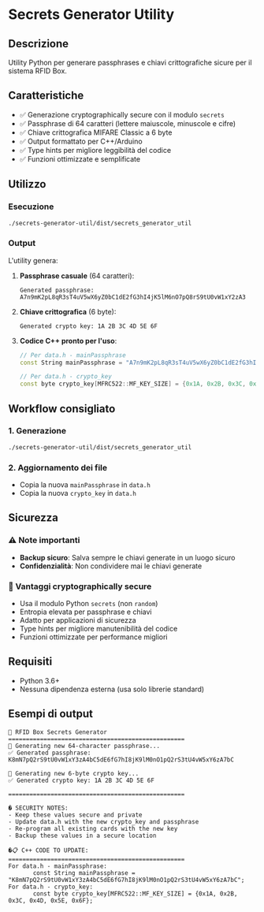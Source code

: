 # Secrets Generator Utility

## Descrizione
Utility Python per generare passphrases e chiavi crittografiche sicure per il sistema RFID Box.

## Caratteristiche
- ✅ Generazione cryptographically secure con il modulo `secrets`
- ✅ Passphrase di 64 caratteri (lettere maiuscole, minuscole e cifre)
- ✅ Chiave crittografica MIFARE Classic a 6 byte
- ✅ Output formattato per C++/Arduino
- ✅ Type hints per migliore leggibilità del codice
- ✅ Funzioni ottimizzate e semplificate

## Utilizzo

### Esecuzione
```bash
./secrets-generator-util/dist/secrets_generator_util
```

### Output
L'utility genera:

1. **Passphrase casuale** (64 caratteri):
   ```
   Generated passphrase: A7n9mK2pL8qR3sT4uV5wX6yZ0bC1dE2fG3hI4jK5lM6nO7pQ8rS9tU0vW1xY2zA3
   ```

2. **Chiave crittografica** (6 byte):
   ```
   Generated crypto key: 1A 2B 3C 4D 5E 6F
   ```

3. **Codice C++ pronto per l'uso**:
   ```cpp
   // Per data.h - mainPassphrase
   const String mainPassphrase = "A7n9mK2pL8qR3sT4uV5wX6yZ0bC1dE2fG3hI4jK5lM6nO7pQ8rS9tU0vW1xY2zA3";
   
   // Per data.h - crypto_key
   const byte crypto_key[MFRC522::MF_KEY_SIZE] = {0x1A, 0x2B, 0x3C, 0x4D, 0x5E, 0x6F};
   ```

## Workflow consigliato

### 1. Generazione
```bash
./secrets-generator-util/dist/secrets_generator_util
```

### 2. Aggiornamento dei file
- Copia la nuova `mainPassphrase` in `data.h`
- Copia la nuova `crypto_key` in `data.h`


## Sicurezza

### ⚠️ Note importanti
- **Backup sicuro**: Salva sempre le chiavi generate in un luogo sicuro
- **Confidenzialità**: Non condividere mai le chiavi generate

### 🔐 Vantaggi cryptographically secure
- Usa il modulo Python `secrets` (non `random`)
- Entropia elevata per passphrase e chiavi
- Adatto per applicazioni di sicurezza
- Type hints per migliore manutenibilità del codice
- Funzioni ottimizzate per performance migliori

## Requisiti
- Python 3.6+
- Nessuna dipendenza esterna (usa solo librerie standard)

## Esempi di output

```
🔐 RFID Box Secrets Generator
==================================================
🎲 Generating new 64-character passphrase...
✅ Generated passphrase: K8mN7pQ2rS9tU0vW1xY3zA4bC5dE6fG7hI8jK9lM0nO1pQ2rS3tU4vW5xY6zA7bC

🔑 Generating new 6-byte crypto key...
✅ Generated crypto key: 1A 2B 3C 4D 5E 6F

==================================================

� SECURITY NOTES:
- Keep these values secure and private
- Update data.h with the new crypto_key and passphrase
- Re-program all existing cards with the new key
- Backup these values in a secure location

�📋 C++ CODE TO UPDATE:
==================================================
For data.h - mainPassphrase:
       const String mainPassphrase = "K8mN7pQ2rS9tU0vW1xY3zA4bC5dE6fG7hI8jK9lM0nO1pQ2rS3tU4vW5xY6zA7bC";
For data.h - crypto_key:
       const byte crypto_key[MFRC522::MF_KEY_SIZE] = {0x1A, 0x2B, 0x3C, 0x4D, 0x5E, 0x6F};
```
